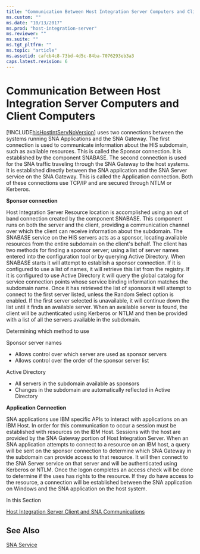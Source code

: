 ```yaml
---
title: "Communication Between Host Integration Server Computers and Client Computers1 | Microsoft Docs"
ms.custom: ""
ms.date: "10/13/2017"
ms.prod: "host-integration-server"
ms.reviewer: ""
ms.suite: ""
ms.tgt_pltfrm: ""
ms.topic: "article"
ms.assetid: cafcb4c8-73bd-4d5c-84ba-7076293eb3a3
caps.latest.revision: 6
---
```

# Communication Between Host Integration Server Computers and Client Computers
[!INCLUDE[hisHostIntServNoVersion](../core/includes/hishostintservnoversion-md.md)] uses two connections between the systems running SNA Applications and the SNA Gateway.  The first connection is used to communicate information about the HIS subdomain, such as available resources.  This is called the Sponsor connection.  It is established by the component SNABASE.   The second connection is used for the SNA traffic traveling through the SNA Gateway to the host systems.  It is established directly between the SNA application and the SNA Server service on the SNA Gateway.  This is called the Application connection.  Both of these connections use TCP/IP and are secured through NTLM or Kerberos. 
 
**Sponsor connection**
 
Host Integration Server Resource location is accomplished using an out of band connection created by the component SNABASE.  This component runs on both the server and the client, providing a communication channel over which the client can receive information about the subdomain.  The SNABASE service on the HIS servers acts as a sponsor, locating available resources from the entire subdomain on the client's behalf.    The client has two methods for finding a sponsor server; using a list of server names entered into the configuration tool or by querying Active Directory.   When SNABASE starts it will attempt to establish a sponsor connection.  If it is configured to use a list of names, it will retrieve this list from the registry.  If it is configured to use Active Directory it will query the global catalog for service connection points whose service binding information matches the subdomain name.  Once it has retrieved the list of sponsors it will attempt to connect to the first server listed, unless the Random Select option is enabled.   If the first server selected is unavailable, it will continue down the list until it finds an available server.  When an available server is found, the client will be authenticated using Kerberos or NTLM and then be provided with a list of all the servers available in the subdomain.  

Determining which method to use
 
Sponsor server names
* Allows control over which server are used as sponsor servers 
* Allows control over the order of the sponsor server list 
 
Active Directory
* All servers in the subdomain available as sponsors
* Changes in the subdomain are automatically reflected in Active Directory
 
**Application Connection**
 
SNA applications use IBM specific APIs to interact with applications on an IBM Host.  In order for this communication to occur a session must be established with resources on the IBM Host.  Sessions with the host are provided by the SNA Gateway portion of Host Integration Server.   When an SNA application attempts to connect to a resource on an IBM host, a query will be sent on the sponsor connection to determine which SNA Gateway in the subdomain can provide access to that resource.  It will then connect to the SNA Server service on that server and will be authenticated using Kerberos or NTLM.   Once the logon completes an access check will be done to determine if the uses has rights to the resource.  If they do have access to the resource, a connection will be established between the SNA application on Windows and the SNA application on the host system.  
  
 In this Section  
  
 [Host Integration Server Client and SNA Communications](../core/host-integration-server-client-and-sna-communications.md)  
  
## See Also  
 [SNA Service](../core/sna-service.md)